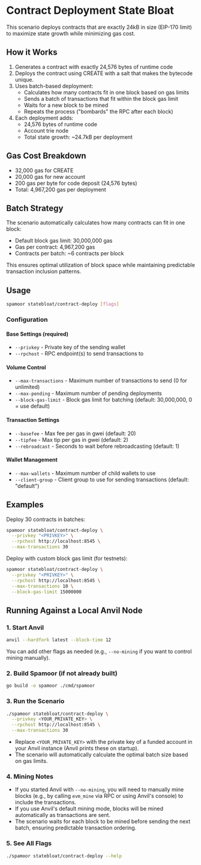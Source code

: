 # Contract Deployment State Bloat

This scenario deploys contracts that are exactly 24kB in size (EIP-170 limit) to maximize state growth while minimizing gas cost.

## How it Works

1. Generates a contract with exactly 24,576 bytes of runtime code
2. Deploys the contract using CREATE with a salt that makes the bytecode unique.
3. Uses batch-based deployment:
   - Calculates how many contracts fit in one block based on gas limits
   - Sends a batch of transactions that fit within the block gas limit
   - Waits for a new block to be mined
   - Repeats the process ("bombards" the RPC after each block)
4. Each deployment adds:
   - 24,576 bytes of runtime code
   - Account trie node
   - Total state growth: ~24.7kB per deployment

## Gas Cost Breakdown

- 32,000 gas for CREATE
- 20,000 gas for new account
- 200 gas per byte for code deposit (24,576 bytes)
- Total: 4,967,200 gas per deployment

## Batch Strategy

The scenario automatically calculates how many contracts can fit in one block:
- Default block gas limit: 30,000,000 gas
- Gas per contract: 4,967,200 gas
- Contracts per batch: ~6 contracts per block

This ensures optimal utilization of block space while maintaining predictable transaction inclusion patterns.

## Usage

```bash
spamoor statebloat/contract-deploy [flags]
```

### Configuration

#### Base Settings (required)
- `--privkey` - Private key of the sending wallet
- `--rpchost` - RPC endpoint(s) to send transactions to

#### Volume Control
- `--max-transactions` - Maximum number of transactions to send (0 for unlimited)
- `--max-pending` - Maximum number of pending deployments
- `--block-gas-limit` - Block gas limit for batching (default: 30,000,000, 0 = use default)

#### Transaction Settings
- `--basefee` - Max fee per gas in gwei (default: 20)
- `--tipfee` - Max tip per gas in gwei (default: 2)
- `--rebroadcast` - Seconds to wait before rebroadcasting (default: 1)

#### Wallet Management
- `--max-wallets` - Maximum number of child wallets to use
- `--client-group` - Client group to use for sending transactions (default: "default")

## Examples

Deploy 30 contracts in batches:
```bash
spamoor statebloat/contract-deploy \
  --privkey "<PRIVKEY>" \
  --rpchost http://localhost:8545 \
  --max-transactions 30
```

Deploy with custom block gas limit (for testnets):
```bash
spamoor statebloat/contract-deploy \
  --privkey "<PRIVKEY>" \
  --rpchost http://localhost:8545 \
  --max-transactions 10 \
  --block-gas-limit 15000000
```

## Running Against a Local Anvil Node

### 1. Start Anvil

```bash
anvil --hardfork latest --block-time 12
```

You can add other flags as needed (e.g., `--no-mining` if you want to control mining manually).

### 2. Build Spamoor (if not already built)

```bash
go build -o spamoor ./cmd/spamoor
```

### 3. Run the Scenario

```bash
./spamoor statebloat/contract-deploy \
  --privkey <YOUR_PRIVATE_KEY> \
  --rpchost http://localhost:8545 \
  --max-transactions 30
```

- Replace `<YOUR_PRIVATE_KEY>` with the private key of a funded account in your Anvil instance (Anvil prints these on startup).
- The scenario will automatically calculate the optimal batch size based on gas limits.

### 4. Mining Notes

- If you started Anvil with `--no-mining`, you will need to manually mine blocks (e.g., by calling `evm_mine` via RPC or using Anvil's console) to include the transactions.
- If you use Anvil's default mining mode, blocks will be mined automatically as transactions are sent.
- The scenario waits for each block to be mined before sending the next batch, ensuring predictable transaction ordering.

### 5. See All Flags

```bash
./spamoor statebloat/contract-deploy --help
``` 
